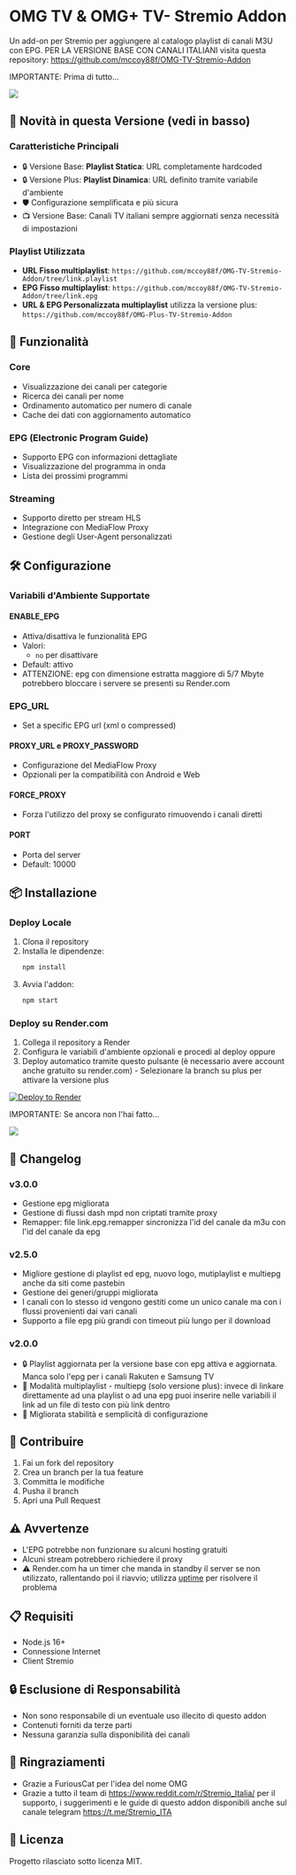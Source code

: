 # OMG TV & OMG+ TV- Stremio Addon

Un add-on per Stremio per aggiungere al catalogo playlist di canali M3U con EPG.
PER LA VERSIONE BASE CON CANALI ITALIANI visita questa repository: https://github.com/mccoy88f/OMG-TV-Stremio-Addon

IMPORTANTE: Prima di tutto...

<a href="https://www.buymeacoffee.com/mccoy88f"><img src="https://img.buymeacoffee.com/button-api/?text=Offrimi una birra&emoji=🍺&slug=mccoy88f&button_colour=FFDD00&font_colour=000000&font_family=Bree&outline_colour=000000&coffee_colour=ffffff" /></a>


## 🚀 Novità in questa Versione (vedi in basso)

### Caratteristiche Principali
- 🔒 Versione Base: **Playlist Statica**: URL completamente hardcoded
- 🔒 Versione Plus: **Playlist Dinamica**: URL definito tramite variabile d'ambiente
- 🛡️ Configurazione semplificata e più sicura
- 📺 Versione Base: Canali TV italiani sempre aggiornati senza necessità di impostazioni

### Playlist Utilizzata
- **URL Fisso multiplaylist**: `https://github.com/mccoy88f/OMG-TV-Stremio-Addon/tree/link.playlist`
- **EPG Fisso multiplaylist**: `https://github.com/mccoy88f/OMG-TV-Stremio-Addon/tree/link.epg`
- **URL & EPG Personalizzata multiplaylist** utilizza la versione plus: `https://github.com/mccoy88f/OMG-Plus-TV-Stremio-Addon`
  
## 🌟 Funzionalità 

### Core
- Visualizzazione dei canali per categorie
- Ricerca dei canali per nome
- Ordinamento automatico per numero di canale
- Cache dei dati con aggiornamento automatico

### EPG (Electronic Program Guide)
- Supporto EPG con informazioni dettagliate
- Visualizzazione del programma in onda
- Lista dei prossimi programmi

### Streaming
- Supporto diretto per stream HLS
- Integrazione con MediaFlow Proxy
- Gestione degli User-Agent personalizzati

## 🛠️ Configurazione

### Variabili d'Ambiente Supportate

#### ENABLE_EPG
- Attiva/disattiva le funzionalità EPG
- Valori: 
  - `no` per disattivare 
- Default: attivo
- ATTENZIONE: epg con dimensione estratta maggiore di 5/7 Mbyte potrebbero bloccare i servere se presenti su Render.com

### EPG_URL
- Set a specific EPG url (xml o compressed)

#### PROXY_URL e PROXY_PASSWORD
- Configurazione del MediaFlow Proxy
- Opzionali per la compatibilità con Android e Web

#### FORCE_PROXY
- Forza l'utilizzo del proxy se configurato rimuovendo i canali diretti

#### PORT
- Porta del server
- Default: 10000

## 📦 Installazione

### Deploy Locale
1. Clona il repository
2. Installa le dipendenze:
   ```bash
   npm install
   ```
3. Avvia l'addon:
   ```bash
   npm start
   ```

### Deploy su Render.com
1. Collega il repository a Render
2. Configura le variabili d'ambiente opzionali e procedi al deploy oppure
3. Deploy automatico tramite questo pulsante (è necessario avere account anche gratuito su render.com) - Selezionare la branch su plus per attivare la versione plus

[![Deploy to Render](https://render.com/images/deploy-to-render-button.svg)](https://render.com/deploy?repo=https://github.com/mccoy88f/OMG-Plus-TV-Stremio-Addon)

IMPORTANTE: Se ancora non l'hai fatto...

<a href="https://www.buymeacoffee.com/mccoy88f"><img src="https://img.buymeacoffee.com/button-api/?text=Offrimi una birra&emoji=🍺&slug=mccoy88f&button_colour=FFDD00&font_colour=000000&font_family=Bree&outline_colour=000000&coffee_colour=ffffff" /></a>


## 🔄 Changelog

### v3.0.0
- Gestione epg migliorata
- Gestione di flussi dash mpd non criptati tramite proxy
- Remapper: file link.epg.remapper sincronizza l'id del canale da m3u con l'id del canale da epg

### v2.5.0
- Migliore gestione di playlist ed epg, nuovo logo, mutiplaylist e multiepg anche da siti come pastebin
- Gestione dei generi/gruppi migliorata
- I canali con lo stesso id vengono gestiti come un unico canale ma con i flussi provenienti dai vari canali
- Supporto a file epg più grandi con timeout più lungo per il download

### v2.0.0
- 🔒 Playlist aggiornata per la versione base con epg attiva e aggiornata. Manca solo l'epg per i canali Rakuten e Samsung TV
- 📃 Modalità multiplaylist - multiepg (solo versione plus): invece di linkare direttamente ad una playlist o ad una epg puoi inserire nelle variabili il link ad un file di testo con più link dentro
- 🚀 Migliorata stabilità e semplicità di configurazione

## 🤝 Contribuire
1. Fai un fork del repository
2. Crea un branch per la tua feature
3. Committa le modifiche
4. Pusha il branch
5. Apri una Pull Request

## ⚠️ Avvertenze
- L'EPG potrebbe non funzionare su alcuni hosting gratuiti
- Alcuni stream potrebbero richiedere il proxy
- ⚠️ Render.com ha un timer che manda in standby il server se non utilizzato, rallentando poi il riavvio; utilizza [uptime](https://uptimerobot.com/) per risolvere il problema

## 📋 Requisiti
- Node.js 16+
- Connessione Internet
- Client Stremio

## 🔒 Esclusione di Responsabilità
- Non sono responsabile di un eventuale uso illecito di questo addon
- Contenuti forniti da terze parti
- Nessuna garanzia sulla disponibilità dei canali

## 👏 Ringraziamenti
- Grazie a FuriousCat per l'idea del nome OMG
- Grazie a tutto il team di https://www.reddit.com/r/Stremio_Italia/ per il supporto, i suggerimenti e le guide di questo addon disponibili anche sul canale telegram https://t.me/Stremio_ITA

## 📜 Licenza
Progetto rilasciato sotto licenza MIT.
